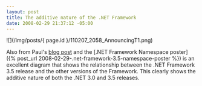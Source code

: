 ```yaml
---
layout: post
title: The additive nature of the .NET Framework
date: 2008-02-29 21:37:12 -05:00
---
```


![](/img/posts/{ page.id }/110207_2058_AnnouncingT1.png)

Also from Paul's [blog post](http://blogs.msdn.com/pandrew/archive/2007/11/02/announcing-the-net-framework-3-5-commonly-used-types-and-namespaces-poster.aspx) and the [.NET Framework Namespace poster]({% post_url 2008-02-29-.net-framework-3.5-namespace-poster %}) is an excellent diagram that shows the relationship between the .NET Framework 3.5 release and the other versions of the Framework. This clearly shows the additive nature of both the .NET 3.0 and 3.5 releases.
